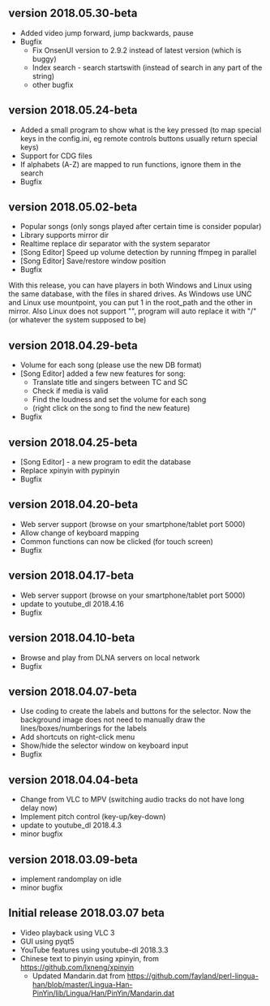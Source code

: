 ## version 2018.05.30-beta

- Added video jump forward, jump backwards, pause
- Bugfix
  - Fix OnsenUI version to 2.9.2 instead of latest version (which is buggy)
  - Index search - search startswith (instead of search in any part of the string)
  - other bugfix


## version 2018.05.24-beta

- Added a small program to show what is the key pressed (to map special keys in the config.ini, eg remote controls buttons usually return special keys)
- Support for CDG files
- If alphabets (A-Z) are mapped to run functions, ignore them in the search
- Bugfix


## version 2018.05.02-beta

- Popular songs (only songs played after certain time is consider popular)
- Library supports mirror dir
- Realtime replace dir separator with the system separator
- [Song Editor] Speed up volume detection by running ffmpeg in parallel
- [Song Editor] Save/restore window position
- Bugfix

With this release, you can have players in both Windows and Linux using the same database,
with the files in shared drives. As Windows use UNC and Linux use mountpoint, you can put
1 in the root_path and the other in mirror. Also Linux does not support "\", program will
auto replace it with "/" (or whatever the system supposed to be)


## version 2018.04.29-beta

- Volume for each song (please use the new DB format)
- [Song Editor] added a few new features for song:
  - Translate title and singers between TC and SC
  - Check if media is valid
  - Find the loudness and set the volume for each song
  - (right click on the song to find the new feature)
- Bugfix


## version 2018.04.25-beta

- [Song Editor] - a new program to edit the database
- Replace xpinyin with pypinyin
- Bugfix


## version 2018.04.20-beta

- Web server support (browse on your smartphone/tablet port 5000)
- Allow change of keyboard mapping
- Common functions can now be clicked (for touch screen)
- Bugfix


## version 2018.04.17-beta

- Web server support (browse on your smartphone/tablet port 5000)
- update to youtube_dl 2018.4.16
- Bugfix


## version 2018.04.10-beta

- Browse and play from DLNA servers on local network
- Bugfix


## version 2018.04.07-beta

- Use coding to create the labels and buttons for the selector.
  Now the background image does not need to manually draw the lines/boxes/numberings for the labels
- Add shortcuts on right-click menu
- Show/hide the selector window on keyboard input
- Bugfix


## version 2018.04.04-beta

- Change from VLC to MPV (switching audio tracks do not have long delay now)
- Implement pitch control (key-up/key-down)
- update to youtube_dl 2018.4.3
- minor bugfix


## version 2018.03.09-beta

- implement randomplay on idle
- minor bugfix


## Initial release 2018.03.07 beta

- Video playback using VLC 3
- GUI using pyqt5
- YouTube features using youtube-dl 2018.3.3
- Chinese text to pinyin using xpinyin, from https://github.com/lxneng/xpinyin
  - Updated Mandarin.dat from https://github.com/fayland/perl-lingua-han/blob/master/Lingua-Han-PinYin/lib/Lingua/Han/PinYin/Mandarin.dat
